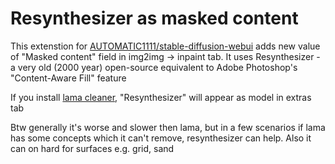 # Resynthesizer as masked content

This extenstion for [AUTOMATIC1111/stable-diffusion-webui](https://github.com/AUTOMATIC1111/stable-diffusion-webui) adds new value of "Masked content" field in img2img -> inpaint tab. It uses Resynthesizer - a very old (2000 year) open-source equivalent to Adobe Photoshop's "Content-Aware Fill" feature

If you install [lama cleaner](https://github.com/light-and-ray/sd-webui-lama-cleaner-masked-content), "Resynthesizer" will appear as model in extras tab

Btw generally it's worse and slower then lama, but in a few scenarios if lama has some concepts which it can't remove, resynthesizer can help. Also it can on hard for surfaces e.g. grid, sand
